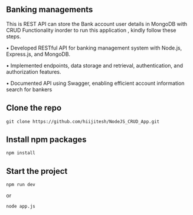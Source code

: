 ## Banking managements
This is REST API can store the Bank account user details in MongoDB with CRUD Functionality
inorder to run this application , kindly follow these steps.

• Developed RESTful API for banking management system with Node.js, Express.js, and MongoDB.

• Implemented endpoints, data storage and retrieval, authentication, and authorization features.

• Documented API using Swagger, enabling efficient account information search for bankers

## Clone the repo
```
git clone https://github.com/hiijitesh/NodeJS_CRUD_App.git
```
## Install npm packages
```
npm install
```
## Start the project
```
npm run dev
```
or
```
node app.js
```
